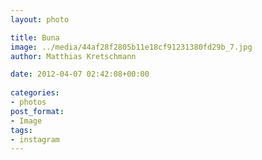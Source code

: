```yaml
---
layout: photo

title: Buna
image: ../media/44af28f2805b11e18cf91231380fd29b_7.jpg
author: Matthias Kretschmann

date: 2012-04-07 02:42:08+00:00
  
categories:
- photos
post_format:
- Image
tags:
- instagram
---
```



